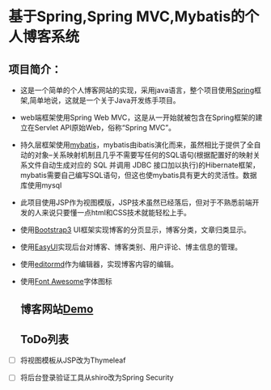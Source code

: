 # 基于Spring,Spring MVC,Mybatis的个人博客系统

## 项目简介：

- 这是一个简单的个人博客网站的实现，采用java语言，整个项目使用[Spring](https://spring.io/)框架,简单地说，这就是一个关于Java开发练手项目。
- web端框架使用Spring Web MVC，这是从一开始就被包含在Spring框架的建立在Servlet API原始Web，俗称“Spring MVC”。
- 持久层框架使用[mybatis](http://blog.mybatis.org/)，mybatis由ibatis演化而来，虽然相比于提供了全自动的对象–关系映射机制且几乎不需要写任何的SQL语句(根据配置好的映射关系文件自动生成对应的 SQL 并调用 JDBC
  接口加以执行)的Hibernate框架，mybatis需要自己编写SQL语句，但这也使mybatis具有更大的灵活性。数据库使用mysql
- 此项目使用JSP作为视图模版，JSP技术虽然已经落后，但对于不熟悉前端开发的人来说只要懂一点html和CSS技术就能轻松上手。
- 使用[Bootstrap3](https://www.jeasyui.com/) UI框架实现博客的分页显示，博客分类，文章归类显示。
- 使用[EasyUI](https://www.jeasyui.com/)实现后台对博客、博客类别、用户评论、博主信息的管理。
- 使用[editormd](https://pandao.github.io/editor.md/)作为编辑器，实现博客内容的编辑。
- 使用[Font Awesome](https://fontawesome.com)字体图标
  
  ## 博客网站[Demo](htttp://zhihengjiang.com)
  
  ## ToDo列表
- [ ] 将视图模板从JSP改为Thymeleaf
- [ ] 将后台登录验证工具从shiro改为Spring Security

